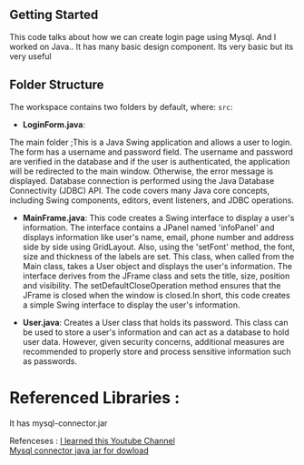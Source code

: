 ## Getting Started

This code talks about how we can create login page using Mysql. 
And I worked on Java..
It has many basic design component.
Its very basic but its very useful

## Folder Structure


The workspace contains two folders by default, where:
`src`:

- **LoginForm.java**:

The main folder ;This is a Java Swing application and allows a user to login. The form has a username and password field. The username and password are verified in the database and if the user is authenticated, the application will be redirected to the main window. Otherwise, the error message is displayed. Database connection is performed using the Java Database Connectivity (JDBC) API. The code covers many Java core concepts, including Swing components, editors, event listeners, and JDBC operations.


-  **MainFrame.java**:
This code creates a Swing interface to display a user's information. The interface contains a JPanel named 'infoPanel' and displays information like user's name, email, phone number and address side by side using GridLayout. Also, using the 'setFont' method, the font, size and thickness of the labels are set.
This class, when called from the Main class, takes a User object and displays the user's information. The interface derives from the JFrame class and sets the title, size, position and visibility. The setDefaultCloseOperation method ensures that the JFrame is closed when the window is closed.In short, this code creates a simple Swing interface to display the user's information.




- **User.java**:
Creates a User class that holds its password. This class can be used to store a user's information and can act as a database to hold user data. However, given security concerns, additional measures are recommended to properly store and process sensitive information such as passwords.






# Referenced Libraries :
It has mysql-connector.jar 


Refenceses :
[I learned this Youtube Channel](https://www.youtube.com/watch?v=kQxsaQgL4B8) </br>
[Mysql connector java jar for dowload](https://dev.mysql.com/downloads/connector/j/)




